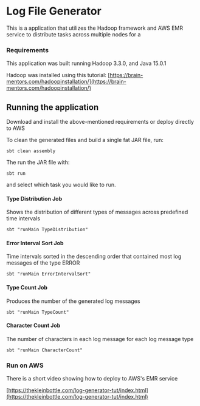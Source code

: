 
# Log File Generator

This is a application that utilizes the Hadoop framework and AWS EMR service to distribute tasks
across multiple nodes for a 

### Requirements

This application was built running Hadoop 3.3.0, and Java 15.0.1

Hadoop was installed using this tutorial:
[https://brain-mentors.com/hadoopinstallation/](https://brain-mentors.com/hadoopinstallation/)

## Running the application

Download and install the above-mentioned requirements or deploy directly to AWS

To clean the generated files and build a single fat JAR file, run: 

`sbt clean assembly`

The run the JAR file with:

`sbt run`

and select which task you would like to run.

#### Type Distribution Job

Shows the distribution of different types of messages across predefined time intervals

`sbt "runMain TypeDistribution"`

#### Error Interval Sort Job

Time intervals sorted in the descending order that contained most log messages of the type ERROR

`sbt "runMain ErrorIntervalSort"`

#### Type Count Job

Produces the number of the generated log messages

`sbt "runMain TypeCount"`

#### Character Count Job

The number of characters in each log message for each log message type

`sbt "runMain CharacterCount"`

### Run on AWS 

There is a short video showing how to deploy to AWS's EMR service

[https://thekleinbottle.com/log-generator-tut/index.html](https://thekleinbottle.com/log-generator-tut/index.html)


